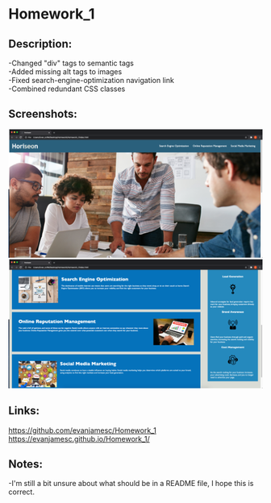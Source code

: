 # Homework_1
## Description:
-Changed "div" tags to semantic tags
<br>
-Added missing alt tags to images
<br>
-Fixed search-engine-optimization navigation link
<br>
-Combined redundant CSS classes
<br>

## Screenshots:
![alt_text](./assets/images/screenshot1.png)
![alt_text](./assets/images/screenshot2.png)

## Links:
https://github.com/evanjamesc/Homework_1
<br>
https://evanjamesc.github.io/Homework_1/

## Notes:
-I'm still a bit unsure about what should be in a README file, I hope this is correct.